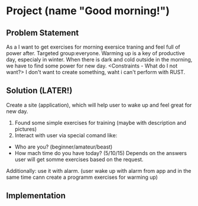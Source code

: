 # Project (name "Good morning!")

## Problem Statement


As a <user>
I want to get exercises for morning exersice traning and feel full of power after.
Targeted group:everyone.
Warming up is a key of productive day, especialy in winter. When there is dark and cold outside in the morning, we have to find some power for new day.
<Constraints - What do I not want?>
I don't want to create something, waht i can't perform with RUST.

## Solution (LATER!)
Create a site (application), which will help user to wake up and feel great for new day.
1. Found some simple exercises for training (maybe with description and pictures)
2. Interact with user via special comand like:
- Who are you? (beginner/amateur/beast)
- How mach time do you have today? (5/10/15)
Depends on the answers user will get somme exercises based on the request.

Additionally: use it with alarm. (user wake up with alarm from app and in the same time cann create a programm exercises for warming up)
## Implementation

<Share your binaries to download here>
